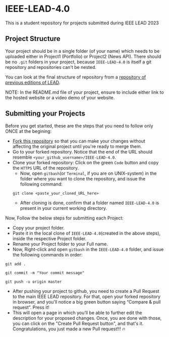 # IEEE-LEAD-4.0

This is a student repository for projects submitted during IEEE LEAD 2023

## Project Structure

Your project should be in a single folder (of your name) which needs to be uploaded either in Project1 (Portfolio) or Project2 (News API). There should be no `.git` folders in your project, because `IEEE-LEAD-4.0` is itself a git repository and repositories can't be nested. 

You can look at the final structure of repository from a [repository of previous editions of LEAD](https://github.com/ieeebitmesra/IEEE-LEAD-3.0).  

NOTE: In the README.md file of your project, ensure to include either link to the hosted website or a video demo of your website.

## Submitting your Projects

Before you get started, these are the steps that you need to follow only ONCE at the begining:
- [Fork this repository](https://docs.github.com/en/github/getting-started-with-github/fork-a-repo#fork-an-example-repository) so that you can make your changes without affecting the original project until you're ready to merge them.
- Go to your forked repository. Notice that the end of the URL should resemble `<your_github_username>/IEEE-LEAD-4.0`.
- Clone your forked repository: Click on the green `Code` button and copy the `HTTPS` URL of the repository.
    - Now, open `gitbash`(or `Terminal`, if you are on UNIX-system) in the folder where you want to clone the repository, and issue the following command:
    ```
    git clone <paste_your_cloned_URL_here>
    ```
    - After cloning is done, confirm that a folder named `IEEE-LEAD-4.0` is present in your current working directory.


Now, Follow the below steps for submitting each Project:
- Copy your project folder.
- Paste it in the local clone of `IEEE-LEAD-4.0`(created in the above steps), inside the respective Project folder.
- Rename your Project folder to your Full name.
- Now, Right-click and open `gitbash` in the `IEEE-LEAD-4.0` folder, and issue the following commands in order:
```
git add .

git commit -m "Your commit message"

git push -u origin master
```
- After pushing your project to github, you need to create a Pull Request to the main IEEE LEAD repository. For that, open your forked repository in browser, and you'll notice a big green button saying “Compare & pull request”. Press it!
- This will open a page in which you’ll be able to further edit the description for your proposed changes. Once, you are done with those, you can click on the "Create Pull Request button", and that's it.
 Congratulations, you just made a new Pull request!!! :fire:
